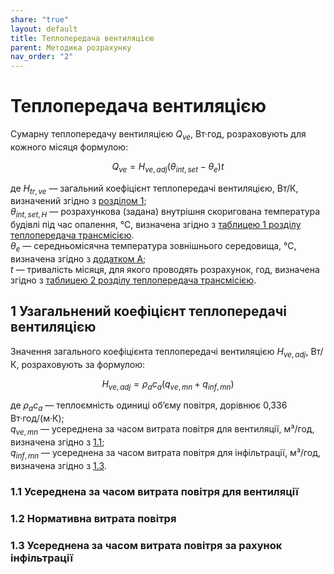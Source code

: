 ```yaml
---
share: "true"
layout: default
title: Теплопередача вентиляцією
parent: Методика розрахунку
nav_order: "2"
---
```



# Теплопередача вентиляцією

Сумарну теплопередачу вентиляцією $Q_{ve}$, Вт·год, розраховують для кожного місяця формулою:

$$Q_{ve}=H_{ve,adj}(θ_{int,set}-θ_e)t$$

де $H_{tr,ve}$ — загальний коефіцієнт теплопередачі вентиляцією, Вт/К, визначений згідно з [розділом 1](ventilation.md#1-узагальнений-коефіцієнт-теплопередачі-вентиляцією);  
$θ_{int,set,H}$ — розрахункова (задана) внутрішня скоригована температура будівлі під час опалення, ℃, визначена згідно з [таблицею 1 розділу теплопередача трансмісією](./transmission.md#1-значення-скоригованої-температури).  
$θ_e$ — середньомісячна температура зовнішнього середовища, ℃, визначена згідно з [додатком A](../appendixes/appendix-a.md);  
$t$ — тривалість місяця, для якого проводять розрахунок, год, визначена згідно з [таблицею 2 розділу теплопередача трансмісією](./transmission.md#2-щомісячна-тривалість-часових-інтервалів).

## 1 Узагальнений коефіцієнт теплопередачі вентиляцією

Значення загального коефіцієнта теплопередачі вентиляцією $H_{ve,adj}$, Вт/К, розраховують за формулою:

$$H_{ve,adj}=\rho_a c_a(q_{ve,mn}+q_{inf,mn})$$

де $\rho_ac_a$ — теплоємність одиниці обʼєму повітря, дорівнює 0,336 Вт·год/(м·К);  
$q_{ve,mn}$ — усереднена за часом витрата повітря для вентиляції, м³/год, визначена згідно з [1.1](ventilation.md#11-усереднена-з-а-часом-витрата-повітря-д-л-я-вентиляції);  
$q_{inf,mn}$ — усереднена за часом витрата повітря для інфільтрації, м³/год, визначена згідно з [1.3](ventilation.md#13-усереднена-з-а-часом-витрата-повітря-з-а-рахунок-інфільтрації).  

### 1.1 Усереднена за часом витрата повітря для вентиляції

### 1.2 Нормативна витрата повітря

### 1.3 Усереднена за часом витрата повітря за рахунок інфільтрації
